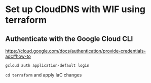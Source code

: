 # Set up CloudDNS with WIF using terraform

## Authenticate with the Google Cloud CLI

<https://cloud.google.com/docs/authentication/provide-credentials-adc#how-to>

`gcloud auth application-default login`

`cd terraform` and apply IaC changes
